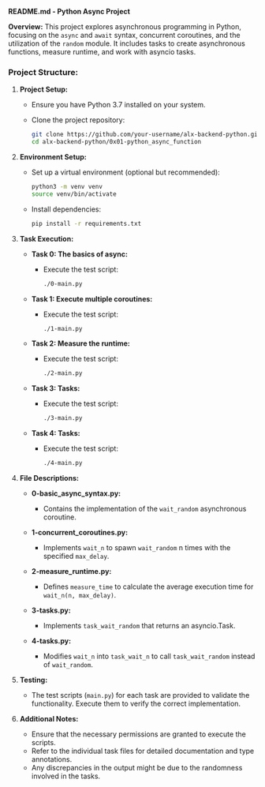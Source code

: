 **README.md - Python Async Project**

**Overview:**
This project explores asynchronous programming in Python, focusing on the `async` and `await` syntax, concurrent coroutines, and the utilization of the `random` module. It includes tasks to create asynchronous functions, measure runtime, and work with asyncio tasks.

### Project Structure:

1. **Project Setup:**
    - Ensure you have Python 3.7 installed on your system.
    - Clone the project repository:

        ```bash
        git clone https://github.com/your-username/alx-backend-python.git
        cd alx-backend-python/0x01-python_async_function
        ```

2. **Environment Setup:**
    - Set up a virtual environment (optional but recommended):

        ```bash
        python3 -m venv venv
        source venv/bin/activate
        ```

    - Install dependencies:

        ```bash
        pip install -r requirements.txt
        ```

3. **Task Execution:**

    - **Task 0: The basics of async:**
        - Execute the test script:

            ```bash
            ./0-main.py
            ```

    - **Task 1: Execute multiple coroutines:**
        - Execute the test script:

            ```bash
            ./1-main.py
            ```

    - **Task 2: Measure the runtime:**
        - Execute the test script:

            ```bash
            ./2-main.py
            ```

    - **Task 3: Tasks:**
        - Execute the test script:

            ```bash
            ./3-main.py
            ```

    - **Task 4: Tasks:**
        - Execute the test script:

            ```bash
            ./4-main.py
            ```

4. **File Descriptions:**

    - **0-basic_async_syntax.py:**
        - Contains the implementation of the `wait_random` asynchronous coroutine.

    - **1-concurrent_coroutines.py:**
        - Implements `wait_n` to spawn `wait_random` n times with the specified `max_delay`.

    - **2-measure_runtime.py:**
        - Defines `measure_time` to calculate the average execution time for `wait_n(n, max_delay)`.

    - **3-tasks.py:**
        - Implements `task_wait_random` that returns an asyncio.Task.

    - **4-tasks.py:**
        - Modifies `wait_n` into `task_wait_n` to call `task_wait_random` instead of `wait_random`.

5. **Testing:**
    - The test scripts (`main.py`) for each task are provided to validate the functionality. Execute them to verify the correct implementation.

6. **Additional Notes:**
    - Ensure that the necessary permissions are granted to execute the scripts.
    - Refer to the individual task files for detailed documentation and type annotations.
    - Any discrepancies in the output might be due to the randomness involved in the tasks.

